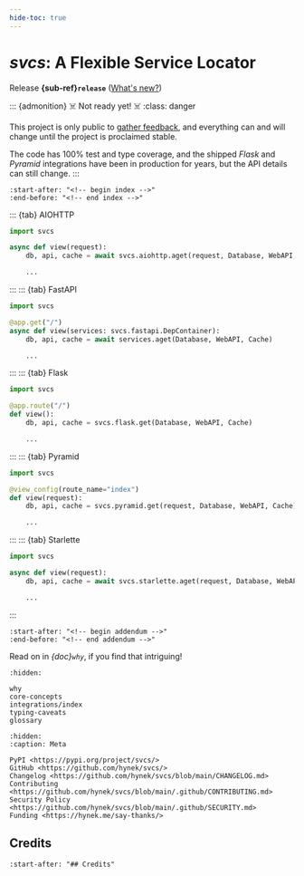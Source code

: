 ```yaml
---
hide-toc: true
---
```


# *svcs*: A Flexible Service Locator

Release **{sub-ref}`release`**  ([What's new?](https://github.com/hynek/svcs/blob/main/CHANGELOG.md))

::: {admonition} ☠️ Not ready yet! ☠️
:class: danger

This project is only public to [gather feedback](https://github.com/hynek/svcs/discussions), and everything can and will change until the project is proclaimed stable.

The code has 100% test and type coverage, and the shipped *Flask* and *Pyramid* integrations have been in production for years, but the API details can still change.
:::

```{include} ../README.md
:start-after: "<!-- begin index -->"
:end-before: "<!-- end index -->"
```

<!-- begin tabbed teaser -->
<!--
; skip: start
-->
::: {tab} AIOHTTP
```python
import svcs

async def view(request):
    db, api, cache = await svcs.aiohttp.aget(request, Database, WebAPI, Cache)

    ...
```
:::
::: {tab} FastAPI
```python
import svcs

@app.get("/")
async def view(services: svcs.fastapi.DepContainer):
    db, api, cache = await services.aget(Database, WebAPI, Cache)

    ...
```
:::
::: {tab} Flask
```python
import svcs

@app.route("/")
def view():
    db, api, cache = svcs.flask.get(Database, WebAPI, Cache)

    ...
```
:::
::: {tab} Pyramid
```python
import svcs

@view_config(route_name="index")
def view(request):
    db, api, cache = svcs.pyramid.get(request, Database, WebAPI, Cache)

    ...
```
:::
::: {tab} Starlette
```python
import svcs

async def view(request):
    db, api, cache = await svcs.starlette.aget(request, Database, WebAPI, Cache)

    ...
```
:::
<!-- end tabbed teaser -->

```{include} ../README.md
:start-after: "<!-- begin addendum -->"
:end-before: "<!-- end addendum -->"
```

Read on in *{doc}`why`*, if you find that intriguing!

```{toctree}
:hidden:

why
core-concepts
integrations/index
typing-caveats
glossary
```

```{toctree}
:hidden:
:caption: Meta

PyPI <https://pypi.org/project/svcs/>
GitHub <https://github.com/hynek/svcs/>
Changelog <https://github.com/hynek/svcs/blob/main/CHANGELOG.md>
Contributing <https://github.com/hynek/svcs/blob/main/.github/CONTRIBUTING.md>
Security Policy <https://github.com/hynek/svcs/blob/main/.github/SECURITY.md>
Funding <https://hynek.me/say-thanks/>
```


## Credits

```{include} ../README.md
:start-after: "## Credits"
```
